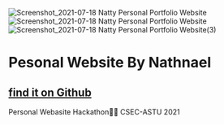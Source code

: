 ![Screenshot_2021-07-18 Natty Personal Portfolio Website](https://user-images.githubusercontent.com/56716832/126071168-627164eb-cb7c-404a-954d-86ffe1c3f00c.jpg)
![Screenshot_2021-07-18 Natty Personal Portfolio Website](https://user-images.githubusercontent.com/56716832/126071171-a1a23cc5-93f0-41d7-b088-c65c9b83cda7.png)![Screenshot_2021-07-18 Natty Personal Portfolio Website(3)](https://user-images.githubusercontent.com/56716832/126071294-a1a366df-9f3c-41e0-bd7c-36bfb047b3cf.jpg)

# Pesonal Website By Nathnael
## [find it on Github](https://notty71.github.io)
Personal Webasite Hackathon🏃‍♀️ CSEC-ASTU 2021 

